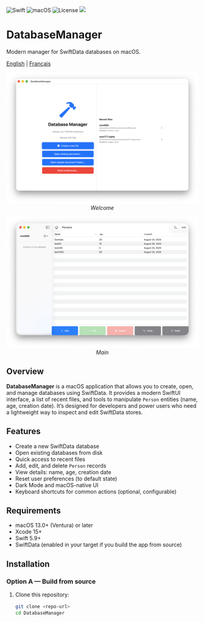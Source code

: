 
![Swift](https://img.shields.io/badge/Swift-5.9-orange) ![macOS](https://img.shields.io/badge/macOS-14-blue) ![License](https://img.shields.io/badge/License-MIT-green)
    <a href="https://github.com/thierryH91200/DataBaseManager/releases/latest" alt="Downloads">
          <img src="https://img.shields.io/github/downloads/thierryH91200/DataBaseManager/total.svg" /></a>


# DatabaseManager

Modern manager for SwiftData databases on macOS.

<a href="README.md">English</a> | <a href="README_fr.md">Français</a>

<p align="center">
  <img src="Doc/Capture1_en.png" alt="Welcome" width="800">
  <br>
  <em>Welcome</em>
</p>

<p align="center">
  <img src="Doc/Capture2_en.png" alt="Main" width="800">
  <br>
  <em>Main</em>
</p>

## Overview

**DatabaseManager** is a macOS application that allows you to create, open, and manage databases using SwiftData. It provides a modern SwiftUI interface, a list of recent files, and tools to manipulate `Person` entities (name, age, creation date). It’s designed for developers and power users who need a lightweight way to inspect and edit SwiftData stores.

## Features

- Create a new SwiftData database
- Open existing databases from disk
- Quick access to recent files
- Add, edit, and delete `Person` records
- View details: name, age, creation date
- Reset user preferences (to default state)
- Dark Mode and macOS-native UI
- Keyboard shortcuts for common actions (optional, configurable)

## Requirements

- macOS 13.0+ (Ventura) or later
- Xcode 15+
- Swift 5.9+
- SwiftData (enabled in your target if you build the app from source)

## Installation

### Option A — Build from source

1. Clone this repository:
   ```sh
   git clone <repo-url>
   cd DatabaseManager
